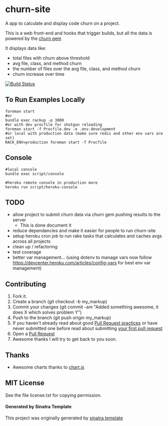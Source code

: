 churn-site
===

A app to calculate and display code churn on a project.

This is a web front-end and hooks that trigger builds, but all the data is powered by the [churn gem](https://github.com/danmayer/churn)

It displays data like:

* total files with churn above threshold
* avg file, class, and method churn
* the number of files over the avg file, class, and method churn
* churn increase over time

[![Build Status](https://secure.travis-ci.org/danmayer/churn-site.png)](http://travis-ci.org/danmayer/churn-site)

## To Run Examples Locally

    foreman start
    #or
    bundle exec rackup -p 3000
    #or with dev procfile for shotgun reloading
    foreman start -f Procfile.dev -e .env.development
    #or local with production data (make sure redis and other env vars are set)
    RACK_ENV=production foreman start -f Procfile

## Console

    #local console
    bundle exec script/console
    
    #heroku remote console in production more
    heroku run script/heroku-console


## TODO

* allow project to submit churn data via churn gem pushing results to the server
  * This is done document it
* reduce dependancies and make it easier for people to run churn-site 
* setup heroku cron job to run rake tasks that calculates and caches avgs across all projects
* clean up / refactoring
* test coverage
* better var management... (using dotenv to manage vars now follow https://devcenter.heroku.com/articles/config-vars for best env var management)

## Contributing

1. Fork it.
2. Create a branch (git checkout -b my_markup)
3. Commit your changes (git commit -am "Added something awesome, it does X which solves problem Y")
4. Push to the branch (git push origin my_markup)
5. If you haven't already read about good [Pull Request practices](http://codeinthehole.com/writing/pull-requests-and-other-good-practices-for-teams-using-github/) or have never submitted one before read about submitting [your first pull request](http://jumpstartlab.com/news/archives/2013/04/15/your-first-pull-request)
6. Open a [Pull Request](https://help.github.com/articles/using-pull-requests)
7. Awesome thanks I will try to get back to you soon.

## Thanks

* Awesome charts thanks to [chart.js](http://www.chartjs.org/docs/)

## MIT License

See the file license.txt for copying permission.

#### Generated by Sinatra Template

This project was originally generated by [sinatra template](https://github.com/danmayer/sinatra_template)
